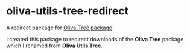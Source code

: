 # oliva-utils-tree-redirect
A redirect package for [Oliva-Tree package](https://github.com/dakujem/oliva-tree).

I created this package to redirect downloads of the **Oliva Tree** package which I renamed from **Oliva Utils Tree**.

